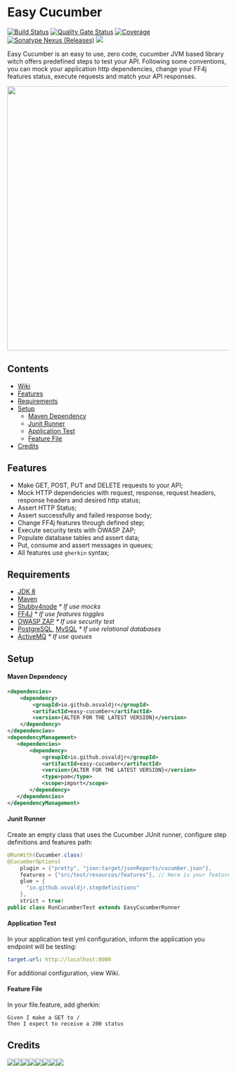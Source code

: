 # Easy Cucumber
[![Build Status](https://travis-ci.org/osvaldjr/easy-cucumber.svg?branch=master)](https://travis-ci.org/osvaldjr/easy-cucumber) [![Quality Gate Status](https://sonarcloud.io/api/project_badges/measure?project=io.github.osvaldjr%3Aeasy-cucumber&metric=alert_status)](https://sonarcloud.io/dashboard?id=io.github.osvaldjr%3Aeasy-cucumber) [![Coverage](https://sonarcloud.io/api/project_badges/measure?project=io.github.osvaldjr%3Aeasy-cucumber&metric=coverage)](https://sonarcloud.io/dashboard?id=io.github.osvaldjr%3Aeasy-cucumber) <a href="https://search.maven.org/artifact/io.github.osvaldjr/easy-cucumber"><img alt="Sonatype Nexus (Releases)" src="https://img.shields.io/nexus/r/https/oss.sonatype.org/io.github.osvaldjr/easy-cucumber.svg"></a> <a href="https://github.com/LVCarnevalli/javaclean"><img  src="https://img.shields.io/badge/used%20by-javaclean-green.svg"/></a>

Easy Cucumber is an easy to use, zero code, cucumber JVM based library witch offers predefined steps to test your API. Following some conventions, you can mock your application http dependencies, change your FF4j features status, execute requests and match your API responses.

<p align="center">
    <img src="https://raw.githubusercontent.com/osvaldjr/easy-cucumber/master/docs/diagram_v5.png?raw=true" width="600" align="center">
</p>

## Contents
- [Wiki](https://github.com/osvaldjr/easy-cucumber/wiki)
- [Features](https://github.com/osvaldjr/easy-cucumber#features)
- [Requirements](https://github.com/osvaldjr/easy-cucumber#requirements)
- [Setup](https://github.com/osvaldjr/easy-cucumber#setup)
  - [Maven Dependency](https://github.com/osvaldjr/easy-cucumber#maven-dependency)
  - [Junit Runner](https://github.com/osvaldjr/easy-cucumber#junit-runner)
  - [Application Test](https://github.com/osvaldjr/easy-cucumber#application-test)
  - [Feature File](https://github.com/osvaldjr/easy-cucumber#feature-file)
- [Credits](https://github.com/osvaldjr/easy-cucumber#credits)

## Features
* Make GET, POST, PUT and DELETE requests to your API;
* Mock HTTP dependencies with request, response, request headers, response headers and desired http status;
* Assert HTTP Status;
* Assert successfully and failed response body;
* Change FF4j features through defined step;
* Execute security tests with OWASP ZAP;
* Populate database tables and assert data;
* Put, consume and assert messages in queues;
* All features use `gherkin` syntax;

## Requirements
- [JDK 8](https://www.oracle.com/technetwork/java/javase/downloads/jdk8-downloads-2133151.html)
- [Maven](https://maven.apache.org/)
- [Stubby4node](https://github.com/mrak/stubby4node) _* If use mocks_
- [FF4J](https://github.com/ff4j/ff4j) _* If use features toggles_
- [OWASP ZAP](https://github.com/zaproxy/zaproxy) _* If use security test_
- [PostgreSQL](https://www.postgresql.org/), [MySQL](https://www.mysql.com/) _* If use relational databases_
- [ActiveMQ](https://activemq.apache.org/) _* If use queues_

## Setup
#### Maven Dependency
```xml
<dependencies>
    <dependency>
        <groupId>io.github.osvaldjr</groupId>
        <artifactId>easy-cucumber</artifactId>
        <version>{ALTER FOR THE LATEST VERSION}</version>
    </dependency>
</dependencies>    
<dependencyManagement>
   <dependencies>
       <dependency>
           <groupId>io.github.osvaldjr</groupId>
           <artifactId>easy-cucumber</artifactId>
           <version>{ALTER FOR THE LATEST VERSION}</version>
           <type>pom</type>
           <scope>import</scope>
       </dependency>
   </dependencies>
</dependencyManagement>
```
#### Junit Runner
Create an empty class that uses the Cucumber JUnit runner, configure step definitions and features path:
```java
@RunWith(Cucumber.class)
@CucumberOptions(
    plugin = {"pretty", "json:target/jsonReports/cucumber.json"},
    features = {"src/test/resources/features"}, // Here is your features folder
    glue = {
      "io.github.osvaldjr.stepdefinitions"
    },
    strict = true)
public class RunCucumberTest extends EasyCucumberRunner

```
#### Application Test
In your application test yml configuration, inform the application you endpoint will be testing:
```yaml
target.url: http://localhost:8080
```
For additional configuration, view Wiki.

#### Feature File
In your file.feature, add gherkin:
```gherkin
Given I make a GET to /
Then I expect to receive a 200 status
```

## Credits
[![](https://sourcerer.io/fame/osvaldjr/osvaldjr/quick-starter-cucumber-component-test/images/0)](https://sourcerer.io/fame/osvaldjr/osvaldjr/quick-starter-cucumber-component-test/links/0)[![](https://sourcerer.io/fame/osvaldjr/osvaldjr/quick-starter-cucumber-component-test/images/1)](https://sourcerer.io/fame/osvaldjr/osvaldjr/quick-starter-cucumber-component-test/links/1)[![](https://sourcerer.io/fame/osvaldjr/osvaldjr/quick-starter-cucumber-component-test/images/2)](https://sourcerer.io/fame/osvaldjr/osvaldjr/quick-starter-cucumber-component-test/links/2)[![](https://sourcerer.io/fame/osvaldjr/osvaldjr/quick-starter-cucumber-component-test/images/3)](https://sourcerer.io/fame/osvaldjr/osvaldjr/quick-starter-cucumber-component-test/links/3)[![](https://sourcerer.io/fame/osvaldjr/osvaldjr/quick-starter-cucumber-component-test/images/4)](https://sourcerer.io/fame/osvaldjr/osvaldjr/quick-starter-cucumber-component-test/links/4)[![](https://sourcerer.io/fame/osvaldjr/osvaldjr/quick-starter-cucumber-component-test/images/5)](https://sourcerer.io/fame/osvaldjr/osvaldjr/quick-starter-cucumber-component-test/links/5)[![](https://sourcerer.io/fame/osvaldjr/osvaldjr/quick-starter-cucumber-component-test/images/6)](https://sourcerer.io/fame/osvaldjr/osvaldjr/quick-starter-cucumber-component-test/links/6)[![](https://sourcerer.io/fame/osvaldjr/osvaldjr/quick-starter-cucumber-component-test/images/7)](https://sourcerer.io/fame/osvaldjr/osvaldjr/quick-starter-cucumber-component-test/links/7)
